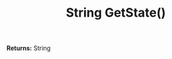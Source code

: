 ﻿---
uid: crmscript_ref_NSAddressSyncData_GetState
title: String GetState()
intellisense: NSAddressSyncData.GetState
keywords: NSAddressSyncData, GetState
so.topic: reference
---



**Returns:** String


